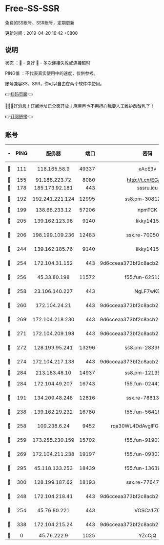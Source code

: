 # Free-SS-SSR

免费的SS账号、SSR账号，定期更新

更新时间：2019-04-20 16:42 +0800

## 说明

状态     ：🙂 - 良好 🙁 - 多次连接失败或连接超时

PING值   ：不代表真实使用中的速度，仅供参考。

账号兼容SS、SSR，你可以自由在两个软件中使用。

👉[扫码页面](https://liesauer.github.io/Free-SS-SSR/)👈

🎉🎉🎉好消息！订阅地址已全面开放！麻麻再也不用担心我要人工维护酸酸乳了！

👉[订阅链接](https://www.liesauer.net/yogurt/subscribe?ACCESS_TOKEN=DAYxR3mMaZAsaqUb)👈

## 账号

|-|PING|服务器|端口|密码|加密方式|区域|
|:----:|:----:|:-----:|-----:|:----:|:----:|:----:|
|🙂|111|118.165.58.9|49337|eAcE3v|chacha20-ietf|TW|
|🙂|155|91.188.223.72|8080|http://t.cn/EGJIyrl|rc4-md5|RU|
|🙂|178|185.173.92.181|443|sssru.icu|rc4-md5|RU|
|🙂|192|192.241.221.124|12995|ss8.pm-30812425|aes-256-cfb|US|
|🙂|199|138.68.233.12|57206|npmTCK|rc4-md5|US|
|🙂|205|139.162.123.96|9140|likky1415|aes-256-cfb|JP|
|🙂|206|198.199.109.236|12483|ssx.re-70050948|aes-256-cfb|US|
|🙂|244|139.162.185.76|9140|likky1415|aes-256-cfb|DE|
|🙂|254|172.104.31.152|443|9d6cceaa373bf2c8acb22e60b6a58be6|aes-256-cfb|US|
|🙂|256|45.33.80.198|11572|f55.fun-62512711|aes-256-cfb|US|
|🙂|258|23.106.140.227|443|NgLF7wKB|aes-256-cfb|US|
|🙂|260|172.104.24.21|443|9d6cceaa373bf2c8acb22e60b6a58be6|aes-256-cfb|US|
|🙂|269|172.104.218.230|443|9d6cceaa373bf2c8acb22e60b6a58be6|aes-256-cfb|US|
|🙂|271|172.104.209.198|443|9d6cceaa373bf2c8acb22e60b6a58be6|aes-256-cfb|US|
|🙂|272|128.199.95.241|13296|ss8.pm-28396550|aes-256-cfb|SG|
|🙂|274|172.104.217.138|443|9d6cceaa373bf2c8acb22e60b6a58be6|aes-256-cfb|US|
|🙂|284|213.183.48.10|14937|ss8.pm-12139832|rc4-md5|RU|
|🙂|284|172.104.49.207|16743|f55.fun-02441032|aes-256-cfb|SG|
|🙂|191|134.209.48.248|12816|ssx.re-78813577|aes-256-cfb|US|
|🙂|238|139.162.29.232|16780|f55.fun-56418519|aes-256-cfb|SG|
|🙂|258|109.238.6.24|9452|rqa30WL4DdAvgIFG6Fs3znzTa|aes-256-cfb|FR|
|🙂|259|173.255.230.159|15702|f55.fun-91907553|aes-256-cfb|US|
|🙂|269|172.104.211.238|19197|f55.fun-09303839|aes-256-cfb|US|
|🙂|295|45.118.133.253|18439|f55.fun-13639726|aes-256-cfb|SG|
|🙂|300|128.199.187.62|18193|ssx.re-77647614|aes-256-cfb|SG|
|🙁|248|172.104.218.41|443|9d6cceaa373bf2c8acb22e60b6a58be6|aes-256-cfb|US|
|🙁|254|45.76.80.221|443|VOSCa1ZG|aes-256-cfb|DE|
|🙁|338|172.104.215.24|443|9d6cceaa373bf2c8acb22e60b6a58be6|aes-256-cfb|US|
|🙁|0|45.76.222.9|1025|YZcCjQ|rc4-md5|JP|
